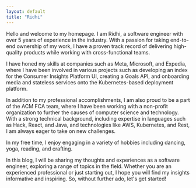 ```yaml
---
layout: default
title: "Ridhi"
---
```


Hello and welcome to my homepage. I am Ridhi, a software engineer with over 5 years of experience in the industry. With a passion for taking end-to-end ownership of my work, I have a proven track record of delivering high-quality products while working with cross-functional teams.

I have honed my skills at companies such as Meta, Microsoft, and Expedia, where I have been involved in various projects such as developing an index for the Consumer Insights Platform UI, creating a Goals API, and onboarding media and stateless services onto the Kubernetes-based deployment platform.

In addition to my professional accomplishments, I am also proud to be a part of the ACM FCA team, where I have been working with a non-profit organization to further the causes of computer science and technology. With a strong technical background, including expertise in languages such as Hack, React, and Java, and technologies like AWS, Kubernetes, and Rest, I am always eager to take on new challenges.

In my free time, I enjoy engaging in a variety of hobbies including dancing, yoga, reading, and crafting.

In this blog, I will be sharing my thoughts and experiences as a software engineer, exploring a range of topics in the field. Whether you are an experienced professional or just starting out, I hope you will find my insights informative and inspiring. So, without further ado, let's get started!
